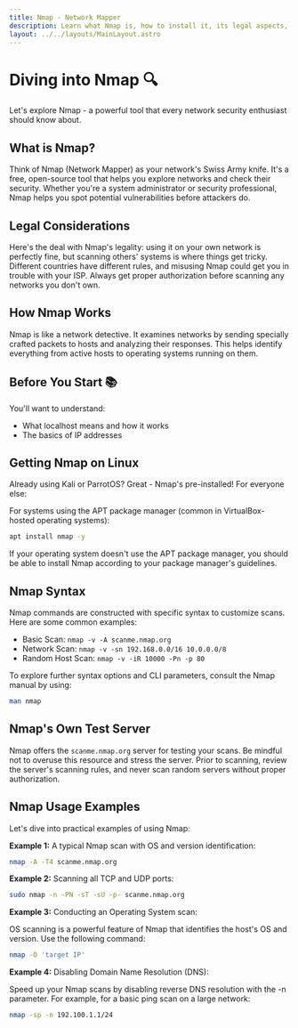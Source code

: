 ```yaml
---
title: Nmap - Network Mapper
description: Learn what Nmap is, how to install it, its legal aspects, and practical usage.
layout: ../../layouts/MainLayout.astro
---
```


# Diving into Nmap 🔍

Let's explore Nmap - a powerful tool that every network security enthusiast should know about.

## What is Nmap?

Think of Nmap (Network Mapper) as your network's Swiss Army knife. It's a free, open-source tool that helps you explore networks and check their security. Whether you're a system administrator or security professional, Nmap helps you spot potential vulnerabilities before attackers do.

## Legal Considerations

Here's the deal with Nmap's legality: using it on your own network is perfectly fine, but scanning others' systems is where things get tricky. Different countries have different rules, and misusing Nmap could get you in trouble with your ISP. Always get proper authorization before scanning any networks you don't own.

## How Nmap Works

Nmap is like a network detective. It examines networks by sending specially crafted packets to hosts and analyzing their responses. This helps identify everything from active hosts to operating systems running on them.

## Before You Start 📚

You'll want to understand:
- What localhost means and how it works
- The basics of IP addresses

## Getting Nmap on Linux

Already using Kali or ParrotOS? Great - Nmap's pre-installed! For everyone else:

For systems using the APT package manager (common in VirtualBox-hosted operating systems):

```bash
apt install nmap -y
```

If your operating system doesn't use the APT package manager, you should be able to install Nmap according to your package manager's guidelines.

## Nmap Syntax

Nmap commands are constructed with specific syntax to customize scans. Here are some common examples:

- Basic Scan: `nmap -v -A scanme.nmap.org`
- Network Scan: `nmap -v -sn 192.168.0.0/16 10.0.0.0/8`
- Random Host Scan: `nmap -v -iR 10000 -Pn -p 80`

To explore further syntax options and CLI parameters, consult the Nmap manual by using:

```bash
man nmap
```

## Nmap's Own Test Server

Nmap offers the `scanme.nmap.org` server for testing your scans. Be mindful not to overuse this resource and stress the server. Prior to scanning, review the server's scanning rules, and never scan random servers without proper authorization.

## Nmap Usage Examples

Let's dive into practical examples of using Nmap:

**Example 1:** A typical Nmap scan with OS and version identification:

```bash
nmap -A -T4 scanme.nmap.org
```

**Example 2:** Scanning all TCP and UDP ports:

```bash
sudo nmap -n -PN -sT -sU -p- scanme.nmap.org
```

**Example 3:** Conducting an Operating System scan:

OS scanning is a powerful feature of Nmap that identifies the host's OS and version. Use the following command:

```bash
nmap -O 'target IP'
```

**Example 4:** Disabling Domain Name Resolution (DNS):

Speed up your Nmap scans by disabling reverse DNS resolution with the -n parameter. For example, for a basic ping scan on a large network:

```bash
nmap -sp -n 192.100.1.1/24
```
